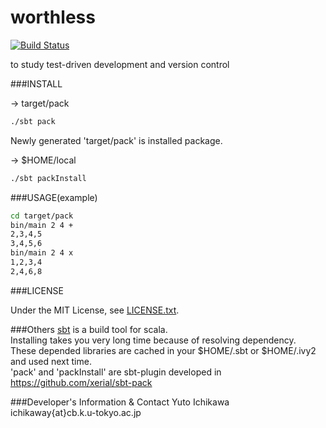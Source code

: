 # worthless
[![Build Status](https://travis-ci.org/yuto-izzii/worthless.svg?branch=master)](https://travis-ci.org/yuto-izzii/worthless)

to study test-driven development and version control

###INSTALL

-> target/pack  
```bash
./sbt pack  
```
Newly generated 'target/pack' is installed package.  


-> $HOME/local 
```bash
./sbt packInstall 
```

###USAGE(example)
```bash
cd target/pack
bin/main 2 4 +
2,3,4,5
3,4,5,6
bin/main 2 4 x
1,2,3,4
2,4,6,8
```

###LICENSE

Under the MIT License, see [LICENSE.txt](https://yuto-izzii/worthless/LICENSE.txt).

###Others
[sbt](http://www.scala-sbt.org/) is a build tool for scala.  
Installing takes you very long time because of resolving dependency.  
These depended libraries are cached in your $HOME/.sbt or $HOME/.ivy2 and used next time.  
'pack' and 'packInstall' are sbt-plugin developed in https://github.com/xerial/sbt-pack

###Developer's Information & Contact
Yuto Ichikawa  
ichikaway{at}cb.k.u-tokyo.ac.jp